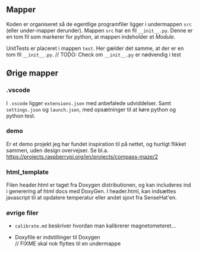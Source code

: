 ## Mapper

Koden er organiseret så de egentlige programfiler ligger i undermappen `src` (eller under-mapper derunder).
Mappen `src` har en fil `__init__.py`. Denne er en tom fil som markerer for python, at mappen indeholder et _Module_.

UnitTests er placeret i mappen `test`. Her gælder det samme, at der er en tom fil `__init__.py`.
// TODO: Check om `__init__.py` er nødvendig i test

## Ørige mapper

### .vscode

I `.vscode`  ligger `extensions.json` med anbefalede udviddelser. Samt `settings.json` og `launch.json`, med opsætninger til at køre python og python test.

### demo

Er et demo projekt jeg har fundet inspiration til på nettet, og hurtigt flikket sammen, uden design overvejser.
Se bl.a. <https://projects.raspberrypi.org/en/projects/compass-maze/2>

### html_template

Filen header.html er taget fra Doxygen distributionen, og kan includeres ind i generering af html docs med DoxyGen. I header.html, kan indsættes javascript til at opdatere temperatur eller andet sjovt fra SenseHat'en.

### øvrige filer

* `calibrate.md` beskriver hvordan man kalibrerer magnetometeret...

* Doxyfile er indstillinger til Doxygen  
   // FIXME skal nok flyttes til en undermappe